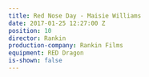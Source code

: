 ```yaml
---
title: Red Nose Day - Maisie Williams
date: 2017-01-25 12:27:00 Z
position: 10
director: Rankin
production-company: Rankin Films
equipment: RED Dragon
is-shown: false
---
```


